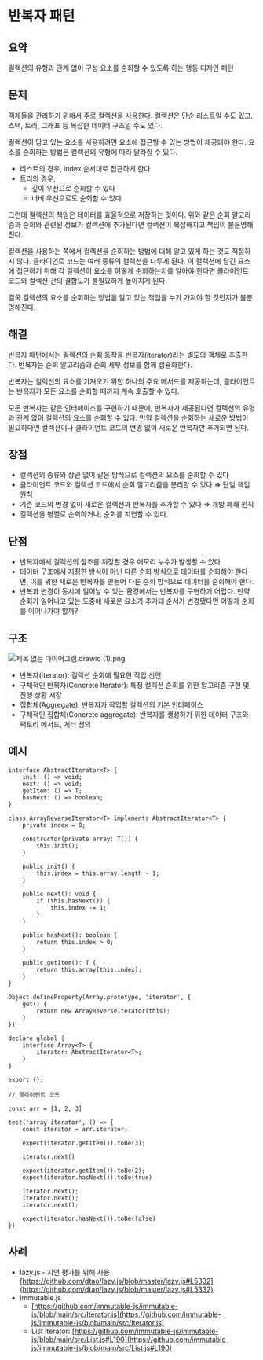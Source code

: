 # 반복자 패턴

## 요약

컬렉션의 유형과 관계 없이 구성 요소를 순회할 수 있도록 하는 행동 디자인 패턴

## 문제

객체들을 관리하기 위해서 주로 컬렉션을 사용한다. 컬렉션은 단순 리스트일 수도 있고, 스택, 트리, 그래프 등 복잡한 데이터 구조일 수도 있다.

컬렉션이 담고 있는 요소를 사용하려면 요소에 접근할 수 있는 방법이 제공돼야 한다. 요소를 순회하는 방법은 컬렉션의 유형에 따라 달라질 수 있다.

- 리스트의 경우, index 순서대로 접근하게 한다
- 트리의 경우,
    - 깊이 우선으로 순회할 수 있다
    - 너비 우선으로도 순회할 수 있다

그런데 컬렉션의 책임은 데이터를 효율적으로 저장하는 것이다. 위와 같은 순회 알고리즘과 순회와 관련된 정보가 컬렉션에 추가된다면 컬렉션이 복잡해지고 책임이 불분명해진다.

컬렉션을 사용하는 쪽에서 컬렉션을 순회하는 방법에 대해 알고 있게 하는 것도 적절하지 않다. 클라이언트 코드는 여러 종류의 컬렉션을 다루게 된다. 이 컬렉션에 담긴 요소에 접근하기 위해 각 컬렉션이 요소를 어떻게 순회하는지를 알아야 한다면 클라이언트 코드와 컬렉션 간의 결합도가 불필요하게 높아지게 된다.

결국 컬렉션의 요소를 순회하는 방법을 알고 있는 책임을 누가 가져야 할 것인지가 불분명해진다.

## 해결

반복자 패턴에서는 컬렉션의 순회 동작을 반복자(iterator)라는 별도의 객체로 추출한다. 반복자는 순회 알고리즘과 순회 세부 정보를 함께 캡슐화한다.

반복자는 컬렉션의 요소를 가져오기 위한 하나의 주요 메서드를 제공하는데, 클라이언트는 반복자가 모든 요소를 순회할 때까지 계속 호출할 수 있다.

모든 반복자는 같은 인터페이스를 구현하기 때문에, 반복자가 제공된다면 컬렉션의 유형과 관계 없이 컬렉션의 요소를 순회할 수 있다. 만약 컬렉션을 순회하는 새로운 방법이 필요하다면 컬렉션이나 클라이언트 코드의 변경 없이 새로운 반복자만 추가되면 된다.

## 장점

- 컬렉션의 종류와 상관 없이 같은 방식으로 컬렉션의 요소를 순회할 수 있다
- 클라이언트 코드와 컬렉션 코드에서 순회 알고리즘을 분리할 수 있다 ⇒ 단일 책임 원칙
- 기존 코드의 변경 없이 새로운 컬렉션과 반복자를 추가할 수 있다 ⇒ 개방 폐쇄 원칙
- 컬렉션을 병렬로 순회하거나, 순회를 지연할 수 있다.

## 단점

- 반복자에서 컬렉션의 참조를 저장할 경우 메모리 누수가 발생할 수 있다
- 데이터 구조에서 지정한 방식이 아닌 다른 순회 방식으로 데이터를 순회해야 한다면, 이를 위한 새로운 반복자를 만들어 다른 순회 방식으로 데이터를 순회해야 한다.
- 반복과 변경이 동시에 일어날 수 있는 환경에서는 반복자를 구현하기 어렵다. 만약 순회가 일어나고 있는 도중에 새로운 요소가 추가돼 순서가 변경됐다면 어떻게 순회를 이어나가야 할까?

## 구조

![제목 없는 다이어그램.drawio (1).png](https://s3-us-west-2.amazonaws.com/secure.notion-static.com/bd2f6160-7152-40a2-94dc-0240002845c2/%E1%84%8C%E1%85%A6%E1%84%86%E1%85%A9%E1%86%A8_%E1%84%8B%E1%85%A5%E1%86%B9%E1%84%82%E1%85%B3%E1%86%AB_%E1%84%83%E1%85%A1%E1%84%8B%E1%85%B5%E1%84%8B%E1%85%A5%E1%84%80%E1%85%B3%E1%84%85%E1%85%A2%E1%86%B7.drawio_(1).png)

- 반복자(Iterator): 컬렉션 순회에 필요한 작업 선언
- 구체적인 반복자(Concrete Iterator): 특정 컬렉션 순회를 위한 알고리즘 구현 및 진행 상황 저장
- 집합체(Aggregate): 반복자가 작업할 컬렉션의 기본 인터페이스
- 구체적인 집합체(Concrete aggregate): 반복자를 생성하기 위한 데이터 구조와 팩토리 메서드, 게터 정의

## 예시

```tsx
interface AbstractIterator<T> {
    init: () => void;
    next: () => void;
    getItem: () => T;
    hasNext: () => boolean;
}

class ArrayReverseIterator<T> implements AbstractIterator<T> {
    private index = 0;

    constructor(private array: T[]) {
        this.init();
    }

    public init() {
        this.index = this.array.length - 1;
    }

    public next(): void {
        if (this.hasNext()) {
            this.index -= 1;
        }
    }

    public hasNext(): boolean {
        return this.index > 0;
    }

    public getItem(): T {
        return this.array[this.index];
    }
}

Object.defineProperty(Array.prototype, 'iterator', {
    get() {
        return new ArrayReverseIterator(this);
    }
})

declare global {
    interface Array<T> {
        iterator: AbstractIterator<T>;
    }
}

export {};

// 클라이언트 코드

const arr = [1, 2, 3]

test('array iterator', () => {
    const iterator = arr.iterator;

    expect(iterator.getItem()).toBe(3);

    iterator.next()

    expect(iterator.getItem()).toBe(2);
    expect(iterator.hasNext()).toBe(true)

    iterator.next();
    iterator.next();
    iterator.next();

    expect(iterator.hasNext()).toBe(false)
})
```

## 사례

- lazy.js - 지연 평가를 위해 사용 [https://github.com/dtao/lazy.js/blob/master/lazy.js#L5332](https://github.com/dtao/lazy.js/blob/master/lazy.js#L5332)
- immutable.js
    - [https://github.com/immutable-js/immutable-js/blob/main/src/Iterator.js](https://github.com/immutable-js/immutable-js/blob/main/src/Iterator.js)
    - List iterator: [https://github.com/immutable-js/immutable-js/blob/main/src/List.js#L190](https://github.com/immutable-js/immutable-js/blob/main/src/List.js#L190)
